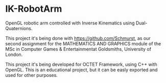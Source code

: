 # IK-RobotArm
OpenGL robotic arm controlled with Inverse Kinematics using Dual-Quaternions.

This project it's being done with https://github.com/Schmurst, as our second assignment for the MATHEMATICS AND GRAPHICS module of the MSc in Computer Games & Entertainmentat Goldsmiths, University of London.

This project it's being developed for OCTET Framework, using C++ with OpenGL. This is an educational project, but it can be easly exported and used for other purposes.
